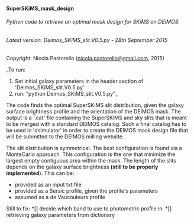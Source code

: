 #### SuperSKiMS_mask_design
###### Python code to retrieve an optimal mask design for SKiMS on DEIMOS. 

###### Latest version: Deimos_SKiMS_slit.V0.5.py - 28th September 2015

Copyright: Nicola Pastorello (nicola.pastorello@gmail.com, 2015)


_To run: 
1.   Set initial galaxy parameters in the header section of 'Deimos_SKiMS_slit.V0.5.py'
1.   run: "python Deimos_SKiMS_slit.V0.5.py"_


The code finds the optimal SuperSKiMS slit distribution, given the galaxy surface 
brightness profile and the orientation of the DEIMOS mask. 
The output is a '.cat' file containing the SuperSKiMS and sky slits that is meant to be 
merged with a standard DEIMOS catalog. Such a final catalog has to be used in 
'dsimulator' in order to create the DEIMOS mask design file that will be submitted to 
the DEIMOS milling website. 

The slit distribution is symmetrical. The best configuration is found via a 
MonteCarlo approach. This configuration is the one that minimize the largest 
empty contiguous area within the mask. 
The length of the slits depends on the galaxy surface brightness **(still to be properly implemented**). 
This can be:
* provided as an input txt file
* provided as a Sersic profile, given the profile's parameters
* assumed as a de Vaucouleurs profile

Still to fix:
*[] decide which band to use to photometric profile in.
*[] retrieving galaxy parameters from dictionary

